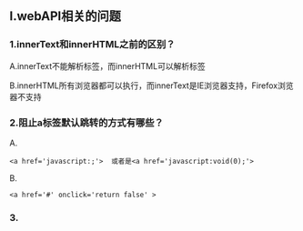 ## I.webAPI相关的问题

### 1.innerText和innerHTML之前的区别？

A.innerText不能解析标签，而innerHTML可以解析标签

B.innerHTML所有浏览器都可以执行，而innerText是IE浏览器支持，Firefox浏览器不支持

### 2.阻止a标签默认跳转的方式有哪些？

A.

```
<a href='javascript:;'>  或者是<a href='javascript:void(0);'>
```

B.

```
<a href='#' onclick='return false' >
```

### 3.